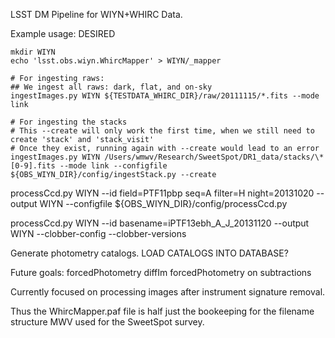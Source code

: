 LSST DM Pipeline for WIYN+WHIRC Data.

Example usage:
DESIRED

```
mkdir WIYN
echo 'lsst.obs.wiyn.WhircMapper' > WIYN/_mapper

# For ingesting raws:
## We ingest all raws: dark, flat, and on-sky
ingestImages.py WIYN ${TESTDATA_WHIRC_DIR}/raw/20111115/*.fits --mode link

# For ingesting the stacks
# This --create will only work the first time, when we still need to create 'stack' and 'stack_visit'
# Once they exist, running again with --create would lead to an error
ingestImages.py WIYN /Users/wmwv/Research/SweetSpot/DR1_data/stacks/\*[0-9].fits --mode link --configfile ${OBS_WIYN_DIR}/config/ingestStack.py --create
```

processCcd.py WIYN --id field=PTF11pbp seq=A filter=H night=20131020  --output WIYN --configfile ${OBS_WIYN_DIR}/config/processCcd.py

processCcd.py WIYN --id basename=iPTF13ebh_A_J_20131120 --output WIYN --clobber-config --clobber-versions

Generate photometry catalogs.
LOAD CATALOGS INTO DATABASE?

Future goals:
forcedPhotometry
diffIm
forcedPhotometry on subtractions

Currently focused on processing images after instrument signature removal.

Thus the WhircMapper.paf file is half just the bookeeping for the filename structure MWV used for the SweetSpot survey.
